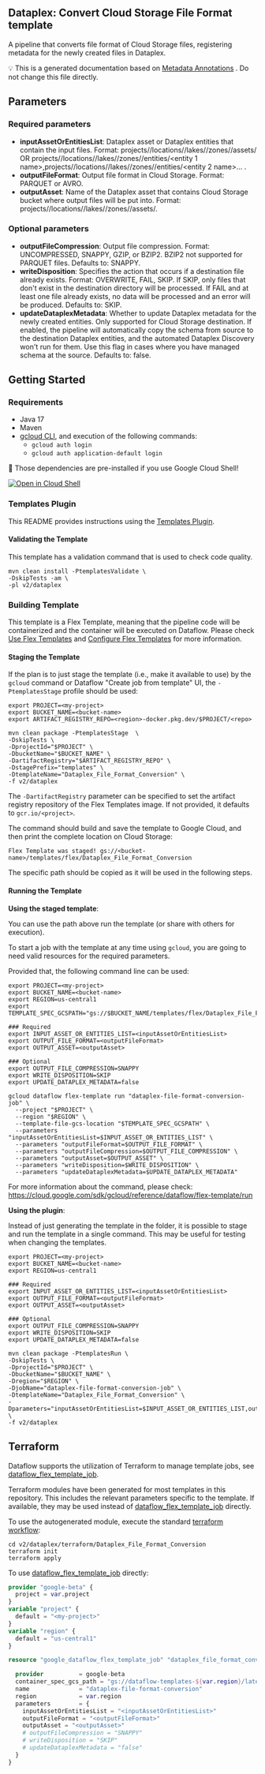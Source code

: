 
Dataplex: Convert Cloud Storage File Format template
---
A pipeline that converts file format of Cloud Storage files, registering metadata
for the newly created files in Dataplex.



:bulb: This is a generated documentation based
on [Metadata Annotations](https://github.com/GoogleCloudPlatform/DataflowTemplates/blob/main/contributor-docs/code-contributions.md#metadata-annotations)
. Do not change this file directly.

## Parameters

### Required parameters

* **inputAssetOrEntitiesList**: Dataplex asset or Dataplex entities that contain the input files. Format: projects/<name>/locations/<loc>/lakes/<lake-name>/zones/<zone-name>/assets/<asset name> OR projects/<name>/locations/<loc>/lakes/<lake-name>/zones/<zone-name>/entities/<entity 1 name>,projects/<name>/locations/<loc>/lakes/<lake-name>/zones/<zone-name>/entities/<entity 2 name>... .
* **outputFileFormat**: Output file format in Cloud Storage. Format: PARQUET or AVRO.
* **outputAsset**: Name of the Dataplex asset that contains Cloud Storage bucket where output files will be put into. Format: projects/<name>/locations/<loc>/lakes/<lake-name>/zones/<zone-name>/assets/<asset name>.

### Optional parameters

* **outputFileCompression**: Output file compression. Format: UNCOMPRESSED, SNAPPY, GZIP, or BZIP2. BZIP2 not supported for PARQUET files. Defaults to: SNAPPY.
* **writeDisposition**: Specifies the action that occurs if a destination file already exists. Format: OVERWRITE, FAIL, SKIP. If SKIP, only files that don't exist in the destination directory will be processed. If FAIL and at least one file already exists, no data will be processed and an error will be produced. Defaults to: SKIP.
* **updateDataplexMetadata**: Whether to update Dataplex metadata for the newly created entities. Only supported for Cloud Storage destination. If enabled, the pipeline will automatically copy the schema from source to the destination Dataplex entities, and the automated Dataplex Discovery won't run for them. Use this flag in cases where you have managed schema at the source. Defaults to: false.



## Getting Started

### Requirements

* Java 17
* Maven
* [gcloud CLI](https://cloud.google.com/sdk/gcloud), and execution of the
  following commands:
  * `gcloud auth login`
  * `gcloud auth application-default login`

:star2: Those dependencies are pre-installed if you use Google Cloud Shell!

[![Open in Cloud Shell](http://gstatic.com/cloudssh/images/open-btn.svg)](https://console.cloud.google.com/cloudshell/editor?cloudshell_git_repo=https%3A%2F%2Fgithub.com%2FGoogleCloudPlatform%2FDataflowTemplates.git&cloudshell_open_in_editor=v2/dataplex/src/main/java/com/google/cloud/teleport/v2/templates/DataplexFileFormatConversion.java)

### Templates Plugin

This README provides instructions using
the [Templates Plugin](https://github.com/GoogleCloudPlatform/DataflowTemplates/blob/main/contributor-docs/code-contributions.md#templates-plugin).

#### Validating the Template

This template has a validation command that is used to check code quality.

```shell
mvn clean install -PtemplatesValidate \
-DskipTests -am \
-pl v2/dataplex
```

### Building Template

This template is a Flex Template, meaning that the pipeline code will be
containerized and the container will be executed on Dataflow. Please
check [Use Flex Templates](https://cloud.google.com/dataflow/docs/guides/templates/using-flex-templates)
and [Configure Flex Templates](https://cloud.google.com/dataflow/docs/guides/templates/configuring-flex-templates)
for more information.

#### Staging the Template

If the plan is to just stage the template (i.e., make it available to use) by
the `gcloud` command or Dataflow "Create job from template" UI,
the `-PtemplatesStage` profile should be used:

```shell
export PROJECT=<my-project>
export BUCKET_NAME=<bucket-name>
export ARTIFACT_REGISTRY_REPO=<region>-docker.pkg.dev/$PROJECT/<repo>

mvn clean package -PtemplatesStage  \
-DskipTests \
-DprojectId="$PROJECT" \
-DbucketName="$BUCKET_NAME" \
-DartifactRegistry="$ARTIFACT_REGISTRY_REPO" \
-DstagePrefix="templates" \
-DtemplateName="Dataplex_File_Format_Conversion" \
-f v2/dataplex
```

The `-DartifactRegistry` parameter can be specified to set the artifact registry repository of the Flex Templates image.
If not provided, it defaults to `gcr.io/<project>`.

The command should build and save the template to Google Cloud, and then print
the complete location on Cloud Storage:

```
Flex Template was staged! gs://<bucket-name>/templates/flex/Dataplex_File_Format_Conversion
```

The specific path should be copied as it will be used in the following steps.

#### Running the Template

**Using the staged template**:

You can use the path above run the template (or share with others for execution).

To start a job with the template at any time using `gcloud`, you are going to
need valid resources for the required parameters.

Provided that, the following command line can be used:

```shell
export PROJECT=<my-project>
export BUCKET_NAME=<bucket-name>
export REGION=us-central1
export TEMPLATE_SPEC_GCSPATH="gs://$BUCKET_NAME/templates/flex/Dataplex_File_Format_Conversion"

### Required
export INPUT_ASSET_OR_ENTITIES_LIST=<inputAssetOrEntitiesList>
export OUTPUT_FILE_FORMAT=<outputFileFormat>
export OUTPUT_ASSET=<outputAsset>

### Optional
export OUTPUT_FILE_COMPRESSION=SNAPPY
export WRITE_DISPOSITION=SKIP
export UPDATE_DATAPLEX_METADATA=false

gcloud dataflow flex-template run "dataplex-file-format-conversion-job" \
  --project "$PROJECT" \
  --region "$REGION" \
  --template-file-gcs-location "$TEMPLATE_SPEC_GCSPATH" \
  --parameters "inputAssetOrEntitiesList=$INPUT_ASSET_OR_ENTITIES_LIST" \
  --parameters "outputFileFormat=$OUTPUT_FILE_FORMAT" \
  --parameters "outputFileCompression=$OUTPUT_FILE_COMPRESSION" \
  --parameters "outputAsset=$OUTPUT_ASSET" \
  --parameters "writeDisposition=$WRITE_DISPOSITION" \
  --parameters "updateDataplexMetadata=$UPDATE_DATAPLEX_METADATA"
```

For more information about the command, please check:
https://cloud.google.com/sdk/gcloud/reference/dataflow/flex-template/run


**Using the plugin**:

Instead of just generating the template in the folder, it is possible to stage
and run the template in a single command. This may be useful for testing when
changing the templates.

```shell
export PROJECT=<my-project>
export BUCKET_NAME=<bucket-name>
export REGION=us-central1

### Required
export INPUT_ASSET_OR_ENTITIES_LIST=<inputAssetOrEntitiesList>
export OUTPUT_FILE_FORMAT=<outputFileFormat>
export OUTPUT_ASSET=<outputAsset>

### Optional
export OUTPUT_FILE_COMPRESSION=SNAPPY
export WRITE_DISPOSITION=SKIP
export UPDATE_DATAPLEX_METADATA=false

mvn clean package -PtemplatesRun \
-DskipTests \
-DprojectId="$PROJECT" \
-DbucketName="$BUCKET_NAME" \
-Dregion="$REGION" \
-DjobName="dataplex-file-format-conversion-job" \
-DtemplateName="Dataplex_File_Format_Conversion" \
-Dparameters="inputAssetOrEntitiesList=$INPUT_ASSET_OR_ENTITIES_LIST,outputFileFormat=$OUTPUT_FILE_FORMAT,outputFileCompression=$OUTPUT_FILE_COMPRESSION,outputAsset=$OUTPUT_ASSET,writeDisposition=$WRITE_DISPOSITION,updateDataplexMetadata=$UPDATE_DATAPLEX_METADATA" \
-f v2/dataplex
```

## Terraform

Dataflow supports the utilization of Terraform to manage template jobs,
see [dataflow_flex_template_job](https://registry.terraform.io/providers/hashicorp/google/latest/docs/resources/dataflow_flex_template_job).

Terraform modules have been generated for most templates in this repository. This includes the relevant parameters
specific to the template. If available, they may be used instead of
[dataflow_flex_template_job](https://registry.terraform.io/providers/hashicorp/google/latest/docs/resources/dataflow_flex_template_job)
directly.

To use the autogenerated module, execute the standard
[terraform workflow](https://developer.hashicorp.com/terraform/intro/core-workflow):

```shell
cd v2/dataplex/terraform/Dataplex_File_Format_Conversion
terraform init
terraform apply
```

To use
[dataflow_flex_template_job](https://registry.terraform.io/providers/hashicorp/google/latest/docs/resources/dataflow_flex_template_job)
directly:

```terraform
provider "google-beta" {
  project = var.project
}
variable "project" {
  default = "<my-project>"
}
variable "region" {
  default = "us-central1"
}

resource "google_dataflow_flex_template_job" "dataplex_file_format_conversion" {

  provider          = google-beta
  container_spec_gcs_path = "gs://dataflow-templates-${var.region}/latest/flex/Dataplex_File_Format_Conversion"
  name              = "dataplex-file-format-conversion"
  region            = var.region
  parameters        = {
    inputAssetOrEntitiesList = "<inputAssetOrEntitiesList>"
    outputFileFormat = "<outputFileFormat>"
    outputAsset = "<outputAsset>"
    # outputFileCompression = "SNAPPY"
    # writeDisposition = "SKIP"
    # updateDataplexMetadata = "false"
  }
}
```

